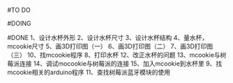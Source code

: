 #TO DO


#DOING


#DONE
1、设计水杯外形
2、设计水杯尺寸
3、设计水杯结构
4、量水杯，mcookie尺寸
5、画3D打印图（一）
6、画3D打印图（二）
7、画3D打印图（三）
10、找mcookie程序
8、打印水杯
12、改正水杯的问题
13、mcookie与树莓派连接
14、调试mocookie与树莓派的连接
15、加入mcookie到水杯里
9、找mcookie相关的arduino程序
11、查找树莓派蓝牙模块的使用


